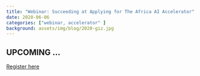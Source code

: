 ```yaml
---
title: "Webinar: Succeeding at Applying for The Africa AI Accelerator"
date: 2020-06-06
categories: ["webinar, accelerator" ]
background: assets/img/blog/2020-giz.jpg
---
```


## UPCOMING ...

[Register here](https://bit.ly/aia_acc)
